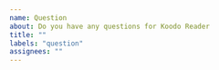 ```yaml
---
name: Question
about: Do you have any questions for Koodo Reader
title: ""
labels: "question"
assignees: ""
---
```


<!--
  Any more questions for Koodo Reader

  如果你有任何问题也可以通过此渠道来向我们反馈。
-->
